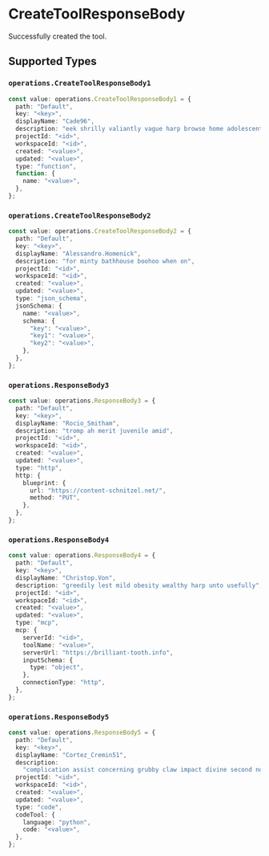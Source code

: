 # CreateToolResponseBody

Successfully created the tool.


## Supported Types

### `operations.CreateToolResponseBody1`

```typescript
const value: operations.CreateToolResponseBody1 = {
  path: "Default",
  key: "<key>",
  displayName: "Cade96",
  description: "eek shrilly valiantly vague harp browse home adolescent",
  projectId: "<id>",
  workspaceId: "<id>",
  created: "<value>",
  updated: "<value>",
  type: "function",
  function: {
    name: "<value>",
  },
};
```

### `operations.CreateToolResponseBody2`

```typescript
const value: operations.CreateToolResponseBody2 = {
  path: "Default",
  key: "<key>",
  displayName: "Alessandro.Homenick",
  description: "for minty bathhouse boohoo when on",
  projectId: "<id>",
  workspaceId: "<id>",
  created: "<value>",
  updated: "<value>",
  type: "json_schema",
  jsonSchema: {
    name: "<value>",
    schema: {
      "key": "<value>",
      "key1": "<value>",
      "key2": "<value>",
    },
  },
};
```

### `operations.ResponseBody3`

```typescript
const value: operations.ResponseBody3 = {
  path: "Default",
  key: "<key>",
  displayName: "Rocio_Smitham",
  description: "tromp ah merit juvenile amid",
  projectId: "<id>",
  workspaceId: "<id>",
  created: "<value>",
  updated: "<value>",
  type: "http",
  http: {
    blueprint: {
      url: "https://content-schnitzel.net/",
      method: "PUT",
    },
  },
};
```

### `operations.ResponseBody4`

```typescript
const value: operations.ResponseBody4 = {
  path: "Default",
  key: "<key>",
  displayName: "Christop.Von",
  description: "greedily lest mild obesity wealthy harp unto usefully",
  projectId: "<id>",
  workspaceId: "<id>",
  created: "<value>",
  updated: "<value>",
  type: "mcp",
  mcp: {
    serverId: "<id>",
    toolName: "<value>",
    serverUrl: "https://brilliant-tooth.info",
    inputSchema: {
      type: "object",
    },
    connectionType: "http",
  },
};
```

### `operations.ResponseBody5`

```typescript
const value: operations.ResponseBody5 = {
  path: "Default",
  key: "<key>",
  displayName: "Cortez_Cremin51",
  description:
    "complication assist concerning grubby claw impact divine second norm",
  projectId: "<id>",
  workspaceId: "<id>",
  created: "<value>",
  updated: "<value>",
  type: "code",
  codeTool: {
    language: "python",
    code: "<value>",
  },
};
```

